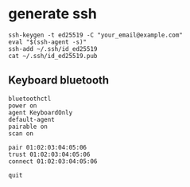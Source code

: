 # generate ssh

```
ssh-keygen -t ed25519 -C "your_email@example.com"
eval "$(ssh-agent -s)"
ssh-add ~/.ssh/id_ed25519
cat ~/.ssh/id_ed25519.pub
```

## Keyboard bluetooth

```
bluetoothctl
power on
agent KeyboardOnly
default-agent
pairable on
scan on

pair 01:02:03:04:05:06
trust 01:02:03:04:05:06
connect 01:02:03:04:05:06

quit
```
